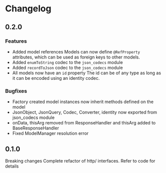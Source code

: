 # Changelog

## 0.2.0

### Features
- Added model references
    Models can now define `@RefProperty` attributes, which can be used as foreign
    keys to other models.
- Added `enumToString` codec to the `json_codecs` module
- Added `recordToJson` codec to the `json_codecs` module
- All models now have an `id` property
    The id can be of any type as long as it can be encoded using an identity codec.

### Bugfixes
- Factory created model instances now inherit methods defined on the model
- JsonObject, JsonQuery, Codec, Converter, identity now exported from json_codecs module
- onData, thisArg removed from ResponseHandler and thisArg added to BaseResponseHandler
- Fixed ModelManager resolution error


## 0.1.0
Breaking changes
Complete refactor of http/ interfaces. Refer to code for details

